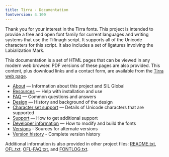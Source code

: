 ```yaml
---
title: Tirra - Documentation
fontversion: 4.100
---
```


Thank you for your interest in the Tirra fonts. This project is intended to provide a free and open font family for current languages and writing systems that use the Tifinagh script. It supports all of the Unicode characters for this script. It also includes a set of ligatures involving the Labialization Mark. 

This documentation is a set of HTML pages that can be viewed in any modern web browser. PDF versions of these pages are also provided. This content, plus download links and a contact form, are available from the [Tirra web page](https://software.sil.org/tirra/).

- [About](about.md) — Information about this project and SIL Global
- [Resources](resources.md) — Help with installation and use
- [FAQ](faq.md) — Common questions and answers
- [Design](design.md) — History and background of the design
- [Character set support](charset.md) — Details of Unicode characters that are supported
- [Support](support.md) — How to get additional support
- [Developer information](developer.md) — How to modify and build the fonts
- [Versions](versions.md) - Sources for alternate versions
- [Version history](history.md) - Complete version history

Additional information is also provided in other project files: [README.txt](../README.txt), [OFL.txt](../OFL.txt), [OFL-FAQ.txt](../OFL-FAQ.txt), and [FONTLOG.txt](../FONTLOG.txt).

